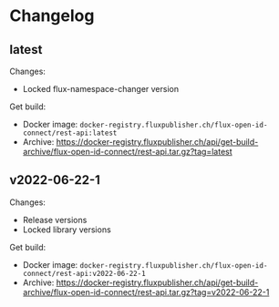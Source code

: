 # Changelog

## latest

Changes:

- Locked flux-namespace-changer version

Get build:

- Docker image: `docker-registry.fluxpublisher.ch/flux-open-id-connect/rest-api:latest`
- Archive: https://docker-registry.fluxpublisher.ch/api/get-build-archive/flux-open-id-connect/rest-api.tar.gz?tag=latest

## v2022-06-22-1

Changes:

- Release versions
- Locked library versions

Get build:

- Docker image: `docker-registry.fluxpublisher.ch/flux-open-id-connect/rest-api:v2022-06-22-1`
- Archive: https://docker-registry.fluxpublisher.ch/api/get-build-archive/flux-open-id-connect/rest-api.tar.gz?tag=v2022-06-22-1
